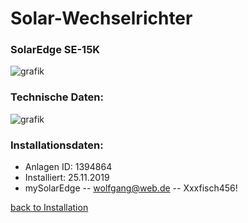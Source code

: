 # Solar-Wechselrichter 
### SolarEdge SE-15K
![grafik](https://github.com/user-attachments/assets/f79ed050-82a2-4b37-a0e0-6dde5a8efa91)
### Technische Daten:
![grafik](https://github.com/user-attachments/assets/ebedf884-27b8-4c70-ab71-d990b77cd3c1)
### Installationsdaten:
- Anlagen ID: 1394864
- Installiert: 25.11.2019
- mySolarEdge
-- wolfgang@web.de
-- Xxxfisch456!








[back to Installation](installation.md)
